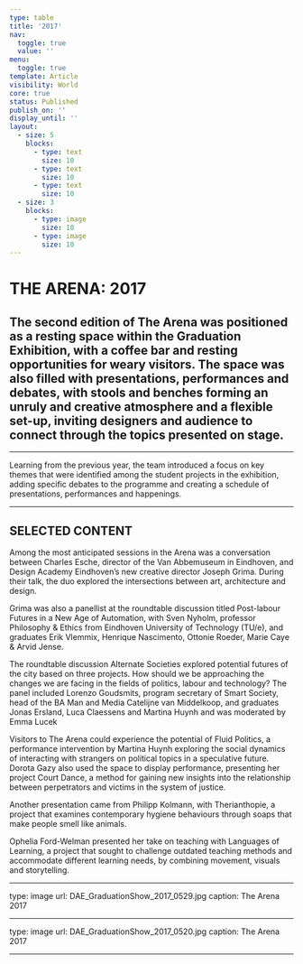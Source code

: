 ```yaml
---
type: table
title: '2017'
nav:
  toggle: true
  value: ''
menu:
  toggle: true
template: Article
visibility: World
core: true
status: Published
publish_on: ''
display_until: ''
layout:
  - size: 5
    blocks:
      - type: text
        size: 10
      - type: text
        size: 10
      - type: text
        size: 10
  - size: 3
    blocks:
      - type: image
        size: 10
      - type: image
        size: 10
---
```


# THE ARENA: 2017

## The second edition of The Arena was positioned as a resting space within the Graduation Exhibition, with a coffee bar and resting opportunities for weary visitors. The space was also filled with presentations, performances and debates, with stools and benches forming an unruly and creative atmosphere and a flexible set-up, inviting designers and audience to connect through the topics presented on stage.

---

Learning from the previous year, the team introduced a focus on key themes that were identified among the student projects in the exhibition, adding specific debates to the programme and creating a schedule of presentations, performances and happenings.

---

## SELECTED CONTENT
Among the most anticipated sessions in the Arena was a conversation between Charles Esche, director of the Van Abbemuseum in Eindhoven, and Design Academy Eindhoven’s new creative director Joseph Grima. During their talk, the duo explored the intersections between art, architecture and design.
 
Grima was also a panellist at the roundtable discussion titled Post-labour Futures in a New Age of Automation, with Sven Nyholm, professor Philosophy & Ethics from Eindhoven University of Technology (TU/e), and graduates Erik Vlemmix, Henrique Nascimento, Ottonie Roeder, Marie Caye & Arvid Jense.
 
The roundtable discussion Alternate Societies explored potential futures of the city based on three projects. How should we be approaching the changes we are facing in the fields of politics, labour and technology? The panel included Lorenzo Goudsmits, program secretary of Smart Society, head of the BA Man and Media Catelijne van Middelkoop, and graduates Jonas Ersland, Luca Claessens and Martina Huynh and was moderated by Emma Lucek 

Visitors to The Arena could experience the potential of Fluid Politics, a performance intervention by Martina Huynh exploring the social dynamics of interacting with strangers on political topics in a speculative future. Dorota Gazy also used the space to display performance, presenting her project Court Dance, a method for gaining new insights into the relationship between perpetrators and victims in the system of justice. 
 
Another presentation came from Philipp Kolmann, with Therianthopie, a project that examines contemporary hygiene behaviours through soaps that make people smell like animals. 
 
Ophelia Ford-Welman presented her take on teaching with Languages of Learning, a project that sought to challenge outdated teaching methods and accommodate different learning needs, by combining movement, visuals and storytelling.

---

type: image
url: DAE_GraduationShow_2017_0529.jpg
caption: The Arena 2017

---

type: image
url: DAE_GraduationShow_2017_0520.jpg
caption: The Arena 2017

---
